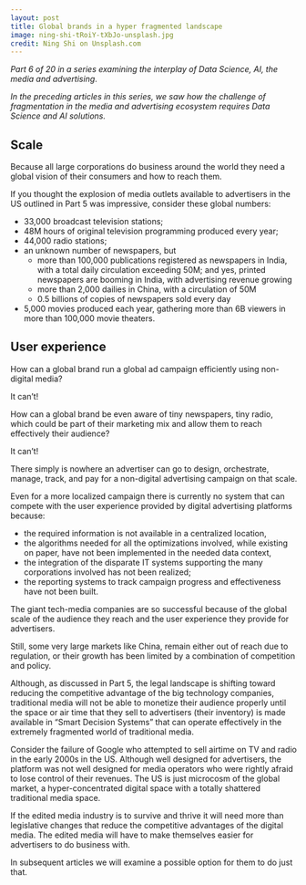 ```yaml
---
layout: post
title: Global brands in a hyper fragmented landscape
image: ning-shi-tRoiY-tXbJo-unsplash.jpg
credit: Ning Shi on Unsplash.com
---
```


*Part 6 of 20 in a series examining the interplay of Data Science, AI, the media and advertising*.

*In the preceding articles in this series, we saw how the challenge of fragmentation in the media and advertising ecosystem requires Data Science and AI solutions.*


## Scale

Because all large corporations do business around the world they need a global vision of their consumers and how to reach them.

If you thought the explosion of media outlets available to advertisers in the US outlined in Part 5 was impressive, consider these global numbers: 
       
- 33,000 broadcast television stations;
- 48M hours of original television programming produced every year;
- 44,000 radio stations;
- an unknown number of newspapers, but
  - more than 100,000 publications registered as newspapers in India, with a total daily circulation exceeding 50M; and yes, printed newspapers are booming in India, with advertising revenue growing
  - more than 2,000 dailies in China, with a circulation of 50M
  - 0.5 billions of copies of newspapers sold every day
- 5,000 movies produced each year, gathering more than 6B viewers in more than 100,000 movie theaters.

## User experience

How can a global brand run a global ad campaign efficiently using non-digital media? 

It can’t!

How can a global brand be even aware of tiny newspapers, tiny radio, which could be part of their marketing mix and allow them to reach effectively their audience? 

It can’t!

There simply is nowhere an advertiser can go to design, orchestrate, manage, track, and pay for a non-digital advertising campaign on that scale. 

Even for a more localized campaign there is currently no system that can compete with the user experience provided by digital advertising platforms because:

- the required information is not available in a centralized location,
- the algorithms needed for all the optimizations involved, while existing on paper, have not been implemented in the needed data context,
- the integration of the disparate IT systems supporting the many corporations involved has not been realized;
- the reporting systems to track campaign progress and effectiveness have not been built.

The giant tech-media companies are so successful because of the global scale of the audience they reach and the user experience they provide for advertisers.  

Still, some very large markets like China, remain either out of reach due to regulation, or their growth has been limited by a combination of competition and policy.

Although, as discussed in Part 5, the legal landscape is shifting toward reducing the competitive advantage of the big technology companies, traditional media will not be able to monetize their audience properly until the space or air time that they sell to advertisers (their inventory) is made available in “Smart Decision Systems” that can operate effectively in the extremely fragmented world of traditional media. 

Consider the failure of Google who attempted to sell airtime on TV and radio in the early 2000s in the US. Although well designed for advertisers, the platform was not well designed for media operators who were rightly afraid to lose control of their revenues. The US is just microcosm of the global market, a hyper-concentrated digital space with a totally shattered traditional media space.

If the edited media industry is to survive and thrive it will need more than legislative changes that reduce the competitive advantages of the digital media.  The edited media will have to make themselves easier for advertisers to do business with.  

In subsequent articles we will examine a possible option for them to do just that. 

